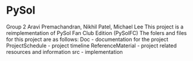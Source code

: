 # PySol
Group 2
Aravi Premachandran, Nikhil Patel, Michael Lee
This project is a reimplementation of PySol Fan Club Edition (PySolFC)
The folers and files for this project are as follows:
Doc - documentation for the project
ProjectSchedule - project timeline
ReferenceMaterial - project related resources and information
src - implementation

